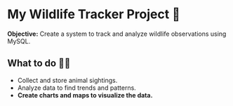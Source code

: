 # My Wildlife Tracker Project 🐸

**Objective:** Create a system to track and analyze wildlife observations using MySQL.

## What to do 👩‍💻

<ul>
<li></strong> Collect and store animal sightings.</li>
<li>Analyze data to find trends and patterns.</li>
<li><strong> Create charts and maps to visualize the data.</li>
</ul>


